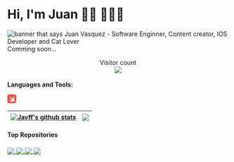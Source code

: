 # Hi, I'm Juan 🤟🏽 👨🏽‍💻

<img src="https://user-images.githubusercontent.com/18092648/148613659-8a302d0d-1ccd-4781-ae7c-b1dccfb7811a.jpg" alt="banner that says Juan Vasquez - Software Enginner, Content creator, IOS Developer and Cat Lover">
Comming soon... 


<p align="center"> 
  Visitor count<br>
  <img src="https://profile-counter.glitch.me/javff/count.svg" />
</p>


**Languages and Tools:**  

<code><img height="20" src="https://raw.githubusercontent.com/github/explore/80688e429a7d4ef2fca1e82350fe8e3517d3494d/topics/swift/swift.png"></code>

 <a href="https://github.com/anuraghazra/github-readme-stats"><img align="center" src="https://github-readme-stats.vercel.app/api?username=javff&show_icons=true&include_all_commits=true&theme=buefy&hide_border=true" alt="Javff's github stats" /></a> | <a href="https://github.com/anuraghazra/github-readme-stats"><img align="center" src="https://github-readme-stats.vercel.app/api/top-langs/?username=javff&layout=compact&theme=buefy&hide_border=true" /></a> |
| ------------- | ------------- |

#### Top Repositories


<a href="https://github.com/javff/JKUI">
  <img align="center" src="https://github-readme-stats.vercel.app/api/pin/?username=javff&repo=JKUI&theme=buefy" />
</a>
<a href="https://github.com/javff/JKListKit">
  <img align="center" src="https://github-readme-stats.vercel.app/api/pin/?username=javff&repo=JKListKit&theme=buefy" />
</a>


<a href="https://github.com/javff/DisneyAnimation">
  <img align="center" src="https://github-readme-stats.vercel.app/api/pin/?username=javff&repo=DisneyAnimation&theme=buefy" />
</a>
<a href="https://github.com/javff/raywenderich-downloader">
  <img align="center" src="https://github-readme-stats.vercel.app/api/pin/?username=javff&repo=raywenderich-downloader&theme=buefy" />
</a>

<br />
<br />
